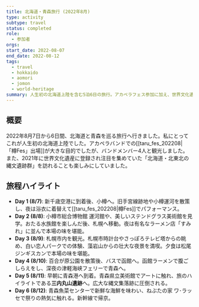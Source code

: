 ```yaml
---
title: 北海道・青森旅行 (2022年8月)
type: activity
subtype: travel
status: completed
role:
  - 参加者
orgs: 
start_date: 2022-08-07
end_date: 2022-08-12
tags:
  - travel
  - hokkaido
  - aomori
  - jomon
  - world-heritage
summary: 人生初の北海道上陸を含む5泊6日の旅行。アカペラフェス参加に加え、世界文化遺産「北海道・北東北の縄文遺跡群」を巡るなど、文化と自然を満喫した。
---
```

## 概要

2022年8月7日から6日間、北海道と青森を巡る旅行へ行きました。私にとってこれが人生初の北海道上陸でした。アカペラバンドでの[[taru_fes_202208|「樽Fes」出場]]が大きな目的でしたが、バンドメンバー4人と観光しました。また、2021年に世界文化遺産に登録され注目を集めていた「北海道・北東北の縄文遺跡群」を訪れることも楽しみにしていました。

## 旅程ハイライト

- **Day 1 (8/7)**: 新千歳空港に到着後、小樽へ。旧手宮線跡地や小樽運河を散策し、夜は浴衣に着替えて[[taru_fes_202208|樽Fes]]でパフォーマンス。
- **Day 2 (8/8)**: 小樽市総合博物館 運河館や、美しいステンドグラス美術館を見学。おたる水族館を楽しんだ後、札幌へ移動。夜は有名なラーメン店「すみれ」に並んで本場の味を堪能。
- **Day 3 (8/9)**: 札幌市内を観光。札幌市時計台やさっぽろテレビ塔からの眺め、白い恋人パークでの体験、藻岩山からの壮大な夜景を満喫。夕食は松尾ジンギスカンで本場の味を堪能。
- **Day 4 (8/10)**: 百合が原公園を散策後、バスで函館へ。函館ラーメンで腹ごしらえをし、深夜の津軽海峡フェリーで青森へ。
- **Day 5 (8/11)**: 早朝に青森港へ到着。青森県立美術館でアートに触れ、旅のハイライトである**三内丸山遺跡**へ。広大な縄文集落跡に圧倒される。
- **Day 6 (8/12)**: 青森魚菜センターで新鮮な海鮮を味わい、ねぶたの家 ワ･ラッセで祭りの熱気に触れる。新幹線で帰京。
